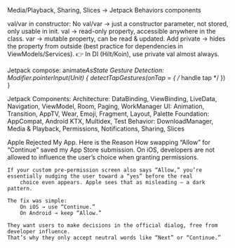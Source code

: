 Media/Playback, Sharing, Slices -> Jetpack Behaviors components

val/var in constructor:
	No val/var → just a constructor parameter, not stored, only usable in init.
 	val → read-only property, accessible anywhere in the class.
 	var → mutable property, can be read & updated.
 	Add private → hides the property from outside (best practice for dependencies in ViewModels/Services).
👉 In DI (Hilt/Koin), use private val almost always.

Jetpack compose:
	animate*AsState
	Gesture Detection: 	
		Modifier.pointerInput(Unit) {
			detectTapGestures(onTap = { /* handle tap */ })
		}

	
Jetpack Components:
	Architecture: DataBinding, ViewBinding, LiveData, Navigation, ViewModel, Room, Paging, WorkManager
	UI: Animation, Transition, AppTV, Wear, Emoji, Fragment, Layout, Palette
	Foundation: AppCompat, Android KTX, Multidex, Test
	Behavior: DownloadManager, Media & Playback, Permissions, Notifications, Sharing, Slices

Apple Rejected My App. Here is the Reason
	How swapping “Allow” for “Continue” saved my App Store submission.
	On iOS, developers are not allowed to influence the user’s choice when granting permissions.
	
	If your custom pre-permission screen also says “Allow,” you’re essentially nudging the user toward a “yes” before the real 
		choice even appears. Apple sees that as misleading — a dark pattern.

	The fix was simple:
		On iOS → use “Continue.”
		On Android → keep “Allow.”
	
	They want users to make decisions in the official dialog, free from developer influence. 
	That’s why they only accept neutral words like “Next” or “Continue.”
